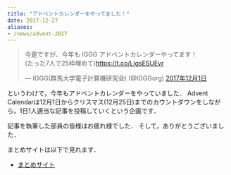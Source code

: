 ```yaml
---
title: "アドベントカレンダーをやってました！"
date: 2017-12-27
aliases:
- /news/advent-2017
---
```


<blockquote class="twitter-tweet" data-lang="ja"><p lang="ja" dir="ltr">今更ですが、今年も IGGG アドベントカレンダーやってます！<br>(たった7人で25枠埋めて)<a href="https://t.co/LjgsESUEyr">https://t.co/LjgsESUEyr</a></p>&mdash; IGGG(群馬大学電子計算機研究会) (@IGGGorg) <a href="https://twitter.com/IGGGorg/status/936597354223886337?ref_src=twsrc%5Etfw">2017年12月1日</a></blockquote>
<script async src="https://platform.twitter.com/widgets.js" charset="utf-8"></script>

というわけで，今年もアドベントカレンダーをやっていました．
Advent Calendarは12月1日からクリスマス(12月25日)までのカウントダウンをしながら，1日1人適当な記事を投稿していくという企画です．

記事を執筆した部員の皆様はお疲れ様でした．
そして，ありがとうございました．

まとめサイトは以下で見れます．

* [まとめサイト](https://scrapbox.io/iggg/IGGG_Advent_Calendar_2017)
